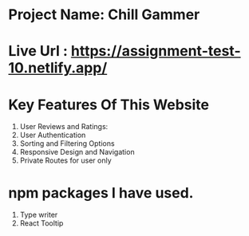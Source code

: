 # Project Name: Chill Gammer


# Live Url : https://assignment-test-10.netlify.app/

# Key Features Of This Website

1. User Reviews and Ratings:
2. User Authentication
3. Sorting and Filtering Options
4. Responsive Design and Navigation
5. Private Routes for user only


# npm packages I have used.

1. Type writer
2. React Tooltip
